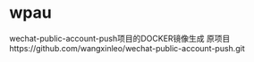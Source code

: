 # wpau
wechat-public-account-push项目的DOCKER镜像生成
原项目https://github.com/wangxinleo/wechat-public-account-push.git
